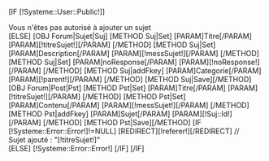 [IF [!Systeme::User::Public!]]
	<div class="Infos">Vous n'&ecirc;tes pas autoris&eacute; &agrave; ajouter un sujet</div>
[ELSE]
	[OBJ Forum|Sujet|Suj]
	[METHOD Suj|Set]
		[PARAM]Titre[/PARAM]
		[PARAM][!titreSujet!][/PARAM]
	[/METHOD]
	[METHOD Suj|Set]
		[PARAM]Description[/PARAM]
		[PARAM][!messSujet!][/PARAM]
	[/METHOD]
	[METHOD Suj|Set]
		[PARAM]noResponse[/PARAM]
		[PARAM][!noResponse!][/PARAM]
	[/METHOD]
	[METHOD Suj|addFkey]
		[PARAM]Categorie[/PARAM]
		[PARAM][!parent!][/PARAM]
	[/METHOD]
	[METHOD Suj|Save][/METHOD]	
	[OBJ Forum|Post|Pst]
	[METHOD Pst|Set]
		[PARAM]Titre[/PARAM]
		[PARAM][!titreSujet!][/PARAM]
	[/METHOD]
	[METHOD Pst|Set]
		[PARAM]Contenu[/PARAM]
		[PARAM][!messSujet!][/PARAM]
	[/METHOD]
	[METHOD Pst|addFkey]
		[PARAM]Sujet[/PARAM]
		[PARAM][!Suj::Id!][/PARAM]
	[/METHOD]
	[METHOD Pst|Save][/METHOD]
	[IF [!Systeme::Error::Error!]!=NULL]
		[REDIRECT][!referer!][/REDIRECT]
		//<div class="Infos">Sujet ajout&eacute; : "[!titreSujet!]"</div>
	[ELSE]
		[!Systeme::Error::Error!]
	[/IF]
[/IF]